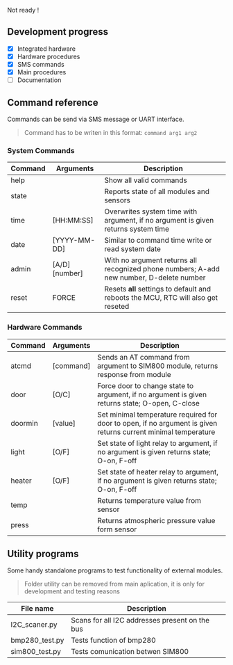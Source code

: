 Not ready !
## Development progress
- [X] Integrated hardware
- [X] Hardware procedures
- [X] SMS commands
- [X] Main procedures
- [ ] Documentation

## Command reference
Commands can be send via SMS message or UART interface.
> Command has to be writen in this format: `command arg1 arg2`

### System Commands
| Command | Arguments | Description |
| ------- | --------- | ----------- |
| help    |           | Show all valid commands |
| state   |           | Reports state of all modules and sensors |
| time    |  [HH:MM:SS] | Overwrites system time with argument, if no argument is given returns system time |
| date    | [YYYY-MM-DD] | Similar to command time write or read system date |
| admin   | [A/D] [number] | With no argument returns all recognized phone numbers; A-add new number, D-delete number |
| reset   | FORCE     | Resets **all** settings to default and reboots the MCU, RTC will also get reseted |


### Hardware Commands
| Command | Arguments | Description |
| ------- | --------- | ----------- |
| atcmd   | [command] | Sends an AT command from argument to SIM800 module, returns response from module |
| door    | [O/C]     | Force door to change state to argument, if no argument is given returns state; O-open, C-close |
| doormin | [value]   | Set minimal temperature required for door to open, if no argument is given returns current minimal temperature |
| light   | [O/F]     | Set state of light relay to argument, if no argument is given returns state; O-on, F-off |
| heater  | [O/F]     | Set state of heater relay to argument, if no argument is given returns state; O-on, F-off |
| temp    |           | Returns temperature value from sensor |
| press   |           | Returns atmospheric pressure value form sensor |

## Utility programs
Some handy standalone programs to test functionality of external modules.
> Folder utility can be removed from main aplication, it is only for development and testing reasons

| File name | Description |
| ----- | ----- |
| I2C_scaner.py | Scans for all I2C addresses present on the bus |
| bmp280_test.py | Tests function of bmp280 |
| sim800_test.py | Tests comunication betwen SIM800 |
